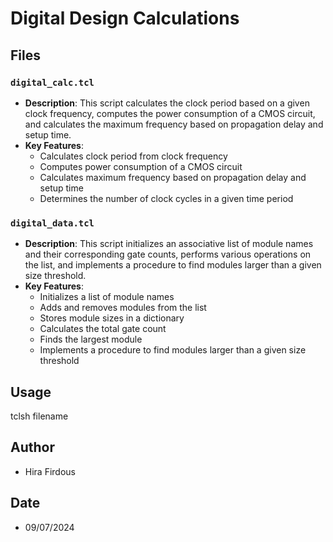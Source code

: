 # Digital Design Calculations


## Files

### `digital_calc.tcl`
- **Description**: This script calculates the clock period based on a given clock frequency, computes the power consumption of a CMOS circuit, and calculates the maximum frequency based on propagation delay and setup time.
- **Key Features**:
  - Calculates clock period from clock frequency
  - Computes power consumption of a CMOS circuit
  - Calculates maximum frequency based on propagation delay and setup time
  - Determines the number of clock cycles in a given time period

### `digital_data.tcl`
- **Description**: This script initializes an associative list of module names and their corresponding gate counts, performs various operations on the list, and implements a procedure to find modules larger than a given size threshold.
- **Key Features**:
  - Initializes a list of module names
  - Adds and removes modules from the list
  - Stores module sizes in a dictionary
  - Calculates the total gate count
  - Finds the largest module
  - Implements a procedure to find modules larger than a given size threshold

## Usage
tclsh filename
## Author
- Hira Firdous

## Date
- 09/07/2024
